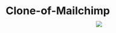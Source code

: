 #  Clone-of-Mailchimp &nbsp;   &nbsp;   &nbsp;   &nbsp;   &nbsp; &nbsp;   &nbsp;   &nbsp;   &nbsp;   &nbsp; &nbsp;   &nbsp;   &nbsp;   &nbsp;   &nbsp; &nbsp;   &nbsp;   &nbsp;   &nbsp;   &nbsp;  &nbsp;   &nbsp;   &nbsp;   &nbsp;   &nbsp; &nbsp;   &nbsp;   &nbsp;   &nbsp;    &nbsp;   &nbsp;   &nbsp;  &nbsp;   &nbsp;   &nbsp;     <img src="https://mailchimp.com/release/plums/cxp/images/favicon.8969a0a6.ico"/> 
